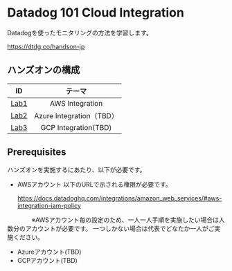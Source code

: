 # Datadog 101 Cloud Integration

Datadogを使ったモニタリングの方法を学習します。

https://dtdg.co/handson-jp

## ハンズオンの構成

|ID | テーマ |
| :---: | :---: |
| [Lab1](Lab1) | AWS Integration |
| [Lab2](Lab2) | Azure Integration（TBD）|
| [Lab3](Lab3) | GCP Integration(TBD)|

## Prerequisites
ハンズオンを実施するにあたり、以下が必要です。

- AWSアカウント
  以下のURLで示される権限が必要です。
  
  https://docs.datadoghq.com/integrations/amazon_web_services/#aws-integration-iam-policy

　　　　※AWSアカウント毎の設定のため、一人一人手順を実施したい場合は人数分のアカウントが必要です。
    一つしかない場合は代表でどなたか一人がご実施ください。

- Azureアカウント(TBD)
- GCPアカウント(TBD)

